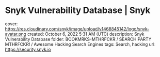 # Snyk Vulnerability Database | Snyk

cover: https://res.cloudinary.com/snyk/image/upload/v1468845142/logo/snyk-avatar.png
created: October 6, 2022 5:31 AM (UTC)
description: Snyk Vulnerability Database
folder: BOOKMRKS-MTHRFCKR / SEARCH PARTY MTHRFCKR! / Awesome Hacking Search Engines
tags: Search, hacking
url: https://security.snyk.io